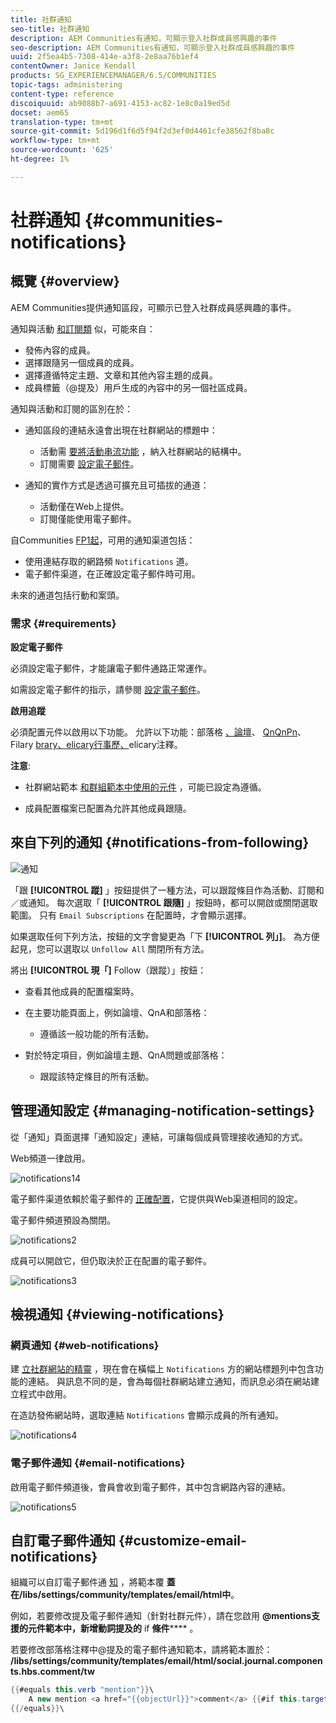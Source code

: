 ```yaml
---
title: 社群通知
seo-title: 社群通知
description: AEM Communities有通知，可顯示登入社群成員感興趣的事件
seo-description: AEM Communities有通知，可顯示登入社群成員感興趣的事件
uuid: 2f5ea4b5-7308-414e-a3f8-2e8aa76b1ef4
contentOwner: Janice Kendall
products: SG_EXPERIENCEMANAGER/6.5/COMMUNITIES
topic-tags: administering
content-type: reference
discoiquuid: ab9088b7-a691-4153-ac82-1e8c0a19ed5d
docset: aem65
translation-type: tm+mt
source-git-commit: 5d196d1f6d5f94f2d3ef0d4461cfe38562f8ba8c
workflow-type: tm+mt
source-wordcount: '625'
ht-degree: 1%

---
```



# 社群通知 {#communities-notifications}

## 概覽 {#overview}

AEM Communities提供通知區段，可顯示已登入社群成員感興趣的事件。

通知與活動 [和](/help/communities/essentials-activities.md)[訂閱類](/help/communities/subscriptions.md) 似，可能來自：

* 發佈內容的成員。
* 選擇跟隨另一個成員的成員。
* 選擇遵循特定主題、文章和其他內容主題的成員。
* 成員標籤（@提及）用戶生成的內容中的另一個社區成員。

通知與活動和訂閱的區別在於：

* 通知區段的連結永遠會出現在社群網站的標題中：

   * 活動需 [要將活動串流功能](/help/communities/functions.md#activity-stream-function) ，納入社群網站的結構中。
   * 訂閱需要 [設定電子郵件](/help/communities/email.md)。

* 通知的實作方式是透過可擴充且可插拔的通道：

   * 活動僅在Web上提供。
   * 訂閱僅能使用電子郵件。

自Communities [FP1起](/help/communities/deploy-communities.md#latestfeaturepack)，可用的通知渠道包括：

* 使用連結存取的網路頻 `Notifications` 道。
* 電子郵件渠道，在正確設定電子郵件時可用。

未來的通道包括行動和案頭。

### 需求 {#requirements}

**設定電子郵件**

必須設定電子郵件，才能讓電子郵件通路正常運作。

如需設定電子郵件的指示，請參閱 [設定電子郵件](/help/communities/analytics.md)。

**啟用追蹤**

必須配置元件以啟用以下功能。 允許以下功能：部落格 [、論壇](/help/communities/blog-feature.md)、 [QnQnPn](/help/communities/forum.md)、Filary [brary、elicary行事歷、](/help/communities/working-with-qna.md)[](/help/communities/calendar.md)[](/help/communities/file-library.md)[](/help/communities/comments.md)elicary注釋。

**注意**:

* 社群網站範本 [和群組範本](/help/communities/sites.md)[中使用的元件](/help/communities/tools-groups.md) ，可能已設定為遵循。

* 成員配置檔案已配置為允許其他成員跟隨。

## 來自下列的通知 {#notifications-from-following}

![通知](assets/notifications.png)

「跟 **[!UICONTROL 蹤]** 」按鈕提供了一種方法，可以跟蹤條目作為活動、訂閱和／或通知。 每次選取「 **[!UICONTROL 跟隨]** 」按鈕時，都可以開啟或關閉選取範圍。 只有 `Email Subscriptions` 在配置時，才會顯示選擇。

如果選取任何下列方法，按鈕的文字會變更為「下 **[!UICONTROL 列」]**。 為方便起見，您可以選取以 `Unfollow All` 關閉所有方法。

將出 **[!UICONTROL 現「]** Follow（跟蹤）」按鈕：

* 查看其他成員的配置檔案時。
* 在主要功能頁面上，例如論壇、QnA和部落格：

   * 遵循該一般功能的所有活動。

* 對於特定項目，例如論壇主題、QnA問題或部落格：

   * 跟蹤該特定條目的所有活動。

## 管理通知設定 {#managing-notification-settings}

從「通知」頁面選擇「通知設定」連結，可讓每個成員管理接收通知的方式。

Web頻道一律啟用。

![notifications14](assets/notifications1.png)

電子郵件渠道依賴於電子郵件的 [正確配置](/help/communities/email.md)，它提供與Web渠道相同的設定。

電子郵件頻道預設為關閉。

![notifications2](assets/notifications2.png)

成員可以開啟它，但仍取決於正在配置的電子郵件。

![notifications3](assets/notifications3.png)

## 檢視通知 {#viewing-notifications}

### 網頁通知 {#web-notifications}

建 [立社群網站的精靈](/help/communities/sites-console.md) ，現在會在橫幅上 `Notifications` 方的網站標題列中包含功能的連結。 與訊息不同的是，會為每個社群網站建立通知，而訊息必須在網站建立程式中啟用。

在造訪發佈網站時，選取連結 `Notifications` 會顯示成員的所有通知。

![notifications4](assets/notifications4.png)

### 電子郵件通知 {#email-notifications}

啟用電子郵件頻道後，會員會收到電子郵件，其中包含網路內容的連結。

![notifications5](assets/notifications5.png)

## 自訂電子郵件通知 {#customize-email-notifications}

組織可以自訂電子郵件通 [知](/help/communities/client-customize.md#overlays) ，將範本覆 **蓋在/libs/settings/community/templates/email/html中**。

例如，若要修改提及電子郵件通知（針對社群元件），請在您啟用 **@mentions支援的元件範本中，新增動詞提及的** if **條件****** 。

若要修改部落格注釋中@提及的電子郵件通知範本，請將範本置於： **/libs/settings/community/templates/email/html/social.journal.components.hbs.comment/tw**

```java
{{#equals this.verb "mention"}}\
    A new mention <a href="{{objectUrl}}">comment</a> {{#if this.target.properties.[jcr:title]}}to the article "{{{target.displayName}}}" {{/if}}was added by {{{user.name}}} on {{dateUtil this.published format="EEE, d MMM yyyy HH:mm:ss z"}}.\n \
{{/equals}}\
```

